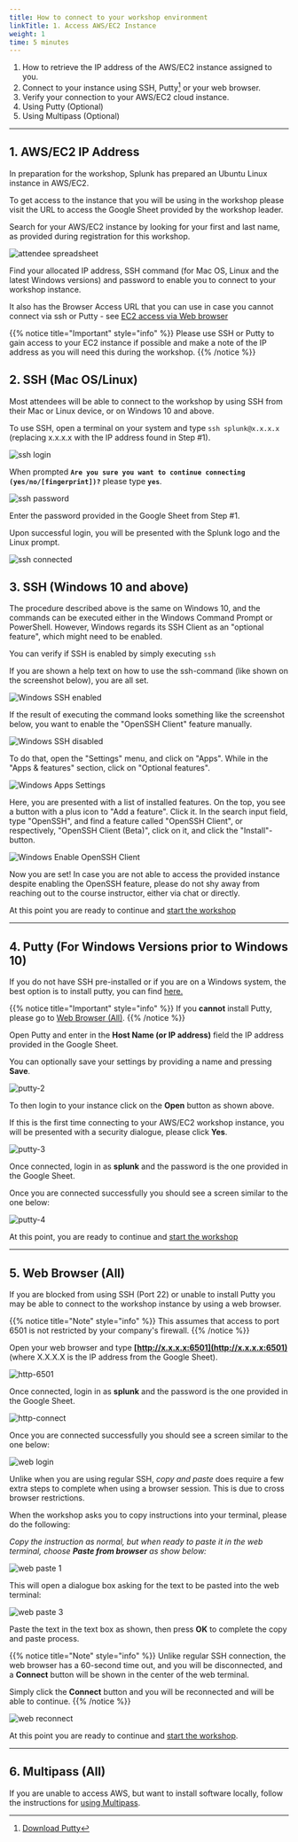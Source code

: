 ```yaml
---
title: How to connect to your workshop environment
linkTitle: 1. Access AWS/EC2 Instance
weight: 1
time: 5 minutes
---
```


1. How to retrieve the IP address of the AWS/EC2 instance assigned to you.
2. Connect to your instance using SSH, Putty[^1] or your web browser.
3. Verify your connection to your AWS/EC2 cloud instance.
4. Using Putty (Optional)
5. Using Multipass (Optional)

---

## 1. AWS/EC2 IP Address

In preparation for the workshop, Splunk has prepared an Ubuntu Linux instance in AWS/EC2.

To get access to the instance that you will be using in the workshop please visit the URL to access the Google Sheet provided by the workshop leader.

Search for your AWS/EC2 instance by looking for your first and last name, as provided during registration for this workshop.

![attendee spreadsheet](../images/spreadsheet-info.png)

Find your allocated IP address, SSH command (for Mac OS, Linux and the latest Windows versions) and password to enable you to connect to your workshop instance.

It also has the Browser Access URL that you can use in case you cannot connect via ssh or Putty - see [EC2 access via Web browser](#4-web-browser-all)

{{% notice title="Important" style="info" %}}
Please use SSH or Putty to gain access to your EC2 instance if possible and
make a note of the IP address as you will need this during the workshop.
{{% /notice %}}

## 2. SSH (Mac OS/Linux)

Most attendees will be able to connect to the workshop by using SSH from their Mac or Linux device, or on Windows 10 and above.

To use SSH, open a terminal on your system and type `ssh splunk@x.x.x.x` (replacing x.x.x.x with the IP address found in Step #1).

![ssh login](../images/ssh-1.png)

When prompted **`Are you sure you want to continue connecting (yes/no/[fingerprint])?`** please type **`yes`**.

![ssh password](../images/ssh-2.png)

Enter the password provided in the Google Sheet from Step #1.

Upon successful login, you will be presented with the Splunk logo and the Linux prompt.

![ssh connected](../images/ssh-3.png)

## 3. SSH (Windows 10 and above)

The procedure described above is the same on Windows 10, and the commands can be executed either in the Windows Command Prompt or PowerShell.
However, Windows regards its SSH Client as an "optional feature", which might need to be enabled.

You can verify if SSH is enabled by simply executing `ssh`

If you are shown a help text on how to use the ssh-command (like shown on the screenshot below), you are all set.

![Windows SSH enabled](../images/windows-ssh-enabled-feedback.png)

If the result of executing the command looks something like the screenshot below, you want to enable the "OpenSSH Client" feature manually.

![Windows SSH disabled](../images/windows-ssh-disabled-feedback.png)

To do that, open the "Settings" menu, and click on "Apps". While in the "Apps & features" section, click on "Optional features".

![Windows Apps Settings](../images/windows-gui-optionalfeatures.png)

Here, you are presented with a list of installed features. On the top, you see a button with a plus icon to "Add a feature". Click it.
In the search input field, type "OpenSSH", and find a feature called "OpenSSH Client",  or respectively, "OpenSSH Client (Beta)", click on it, and click the "Install"-button.

![Windows Enable OpenSSH Client](../images/windows-enable-openssh-client.png)

Now you are set! In case you are not able to access the provided instance despite enabling the OpenSSH feature, please do not shy away from reaching
out to the course instructor, either via chat or directly.

At this point you are ready to continue and [start the workshop](../gdi/index.html)

---

## 4. Putty (For Windows Versions prior to Windows 10)

If you do not have SSH pre-installed or if you are on a Windows system,  the best option is to install putty, you can find [here.](https://www.putty.org/)

{{% notice title="Important" style="info" %}}
If you **cannot** install Putty, please go to [Web Browser (All)](#4-web-browser-all).
{{% /notice %}}
  
Open Putty and enter in the **Host Name (or IP address)** field the IP address provided in the Google Sheet.

You can optionally save your settings by providing a name and pressing **Save**.

![putty-2](../images//putty-settings.png)

To then login to your instance click on the **Open** button as shown above.

If this is the first time connecting to your AWS/EC2 workshop instance, you will be presented with a security dialogue, please click **Yes**.

![putty-3](../images//putty-security.png)

Once connected, login in as **splunk** and the password is the one provided in the Google Sheet.

Once you are connected successfully you should see a screen similar to the one below:

![putty-4](../images//putty-loggedin.png)

At this point, you are ready to continue and [start the workshop](../gdi/index.html)

---

## 5. Web Browser (All)

If you are blocked from using SSH (Port 22) or unable to install Putty you may be able to connect to the workshop instance by using a web browser.

{{% notice title="Note" style="info" %}}
This assumes that access to port 6501 is not restricted by your company's firewall.
{{% /notice %}}

Open your web browser and type **[http://x.x.x.x:6501](http://x.x.x.x:6501)** (where X.X.X.X is the IP address from the Google Sheet).

![http-6501](../images//shellinabox-url.png)

Once connected, login in as **splunk** and the password is the one provided in the Google Sheet.

![http-connect](../images//shellinabox-connect.png)

Once you are connected successfully you should see a screen similar to the one below:

![web login](../images//shellinabox-login.png)

Unlike when you are using regular SSH, *copy and paste* does require a few extra steps to complete when using a browser session. This is due to cross browser restrictions.

When the workshop asks you to copy instructions into your terminal, please do the following:

*Copy the instruction as normal, but when ready to paste it in the web terminal, choose **Paste from browser** as show below:*

![web paste 1](../images//shellinabox-paste-browser.png)

This will open a dialogue box asking for the text to be pasted into the web terminal:

![web paste 3](../images//shellinabox-example-1.png)

Paste the text in the text box as shown, then press **OK** to complete the copy and paste process.

{{% notice title="Note" style="info" %}}
Unlike regular SSH connection, the web browser has a 60-second time out, and you will be disconnected, and a **Connect** button will be shown in the center of the web terminal.

Simply click the **Connect** button and you will be reconnected and will be able to continue.
{{% /notice %}}

![web reconnect](../images//shellinabox-reconnect.png)

At this point you are ready to continue and [start the workshop](../gdi/index.html).

---

## 6. Multipass (All)

If you are unable to access AWS, but want to install software locally, follow the instructions for [using Multipass](https://github.com/splunk/observability-workshop/blob/main/multipass/README.md).

[^1]: [Download Putty](https://www.chiark.greenend.org.uk/~sgtatham/putty/)
